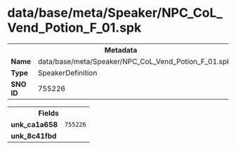 <h1>data/base/meta/Speaker/NPC_CoL_Vend_Potion_F_01.spk</h1><table><tr><th colspan="100%">Metadata</th></tr><tr><td><b>Name</b></td><td>data/base/meta/Speaker/NPC_CoL_Vend_Potion_F_01.spk</td></tr><tr><td><b>Type</b></td><td>SpeakerDefinition</td></tr><tr><td><b>SNO ID</b></td><td>755226</td></tr></table>

<table><tr><th colspan="100%">Fields</th></tr><tr><td><b>unk_ca1a658</b></td><td><code>755226</code></td></tr><tr><td><b>unk_8c41fbd</b></td><td></td></tr></table>

